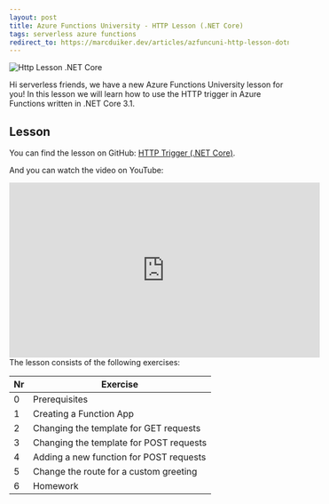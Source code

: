 ```yaml
---
layout: post
title: Azure Functions University - HTTP Lesson (.NET Core)
tags: serverless azure functions
redirect_to: https://marcduiker.dev/articles/azfuncuni-http-lesson-dotnet
---
```


<img class="u-max-full-width" itemprop="image" src="{{ site.url }}/assets/2020/10/28/AzureFunctionsUniversity_HTTP_Lesson_dotnetcore.png" alt="Http Lesson .NET Core">

Hi serverless friends, we have a new Azure Functions University lesson for you! In this lesson we will learn how to use the HTTP trigger in Azure Functions written in .NET Core 3.1.

<!--more-->

## Lesson

You can find the lesson on GitHub: [HTTP Trigger (.NET Core)](https://github.com/marcduiker/azure-functions-university/blob/main/lessons/dotnetcore31/http/README.md).

And you can watch the video on YouTube:

<iframe width="560" height="315" src="https://www.youtube.com/embed/5k35dlBAXxA" title="YouTube video player" frameborder="0" allow="accelerometer; autoplay; clipboard-write; encrypted-media; gyroscope; picture-in-picture" allowfullscreen></iframe>

<br>
The lesson consists of the following exercises:

|Nr|Exercise
|-|-
|0|Prerequisites
|1|Creating a Function App
|2|Changing the template for GET requests
|3|Changing the template for POST requests
|4|Adding a new function for POST requests
|5|Change the route for a custom greeting
|6|Homework
